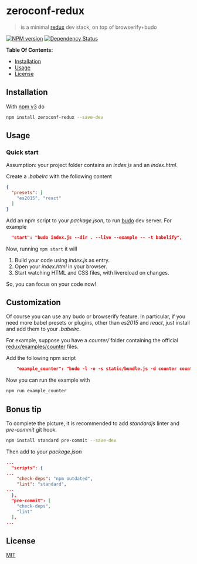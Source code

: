 # zeroconf-redux

> is a minimal [redux][redux] dev stack, on top of browserify+budo

[![NPM version](https://badge.fury.io/js/zeroconf-redux.svg)](http://badge.fury.io/js/zeroconf-redux) [![Dependency Status](https://gemnasium.com/fibo/zeroconf-redux.svg)](https://gemnasium.com/fibo/zeroconf-redux)

**Table Of Contents:**

* [Installation](#installation)
* [Usage](#usage)
* [License](#license)

## Installation

With [npm v3](https://npmjs.org/) do

```bash
npm install zeroconf-redux --save-dev
```

## Usage

### Quick start

Assumption: your project folder contains an *index.js* and an *index.html*.

Create a *.babelrc* with the following content

```json
{
  "presets": [
    "es2015", "react"
  ]
}
```

Add an npm script to your *package.json*, to run [budo][budo] dev server. For example

```json
  "start": "budo index.js --dir . --live --example -- -t babelify",
```

Now, running `npm start` it will

1. Build your code using *index.js* as entry.
2. Open your *index.html* in your browser.
3. Start watching HTML and CSS files, with livereload on changes.

So, you can focus on your code now!

## Customization

Of course you can use any budo or browserify feature. In particular, if you need more
babel presets or plugins, other than *es2015* and *react*, just install and add them
to your *.babelrc*.

For example, suppose you have a *counter/* folder containing the official [redux/examples/counter][redux_counter] files.

Add the following npm script

```json
    "example_counter": "budo -l -o -s static/bundle.js -d counter counter/index.js -- -t babelify",
```

Now you can run the example with

```bash
npm run example_counter
```

## Bonus tip

To complete the picture, it is recommended to add *standardjs* linter and *pre-commit* git hook.

```bash
npm install standard pre-commit --save-dev
```

Then add to your *package.json*

```json
...
  "scripts": {
...
    "check-deps": "npm outdated",
    "lint": "standard",
...
  },
  "pre-commit": [
    "check-deps",
    "lint"
  ],
...
```

## License

[MIT](http://g14n.info/mit-license/)

[budo]: https://github.com/mattdesl/budo
[redux]: http://redux.js.org/
[redux_counter]: https://github.com/reactjs/redux/tree/master/examples/counter
